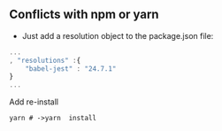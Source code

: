 
## Conflicts with npm or yarn

- Just add a resolution object to the package.json file:

```js
...
, "resolutions" :{
	"babel-jest" : "24.7.1"
}
...
```

Add re-install

```shell
yarn # ->yarn  install
```